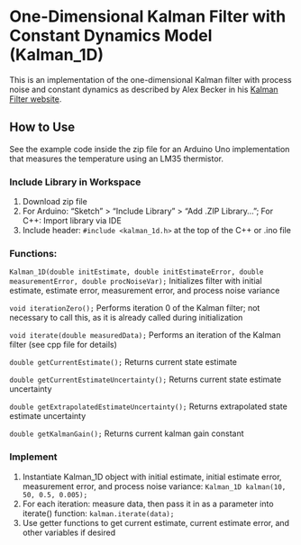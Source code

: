 # One-Dimensional Kalman Filter with Constant Dynamics Model (Kalman_1D)
This is an implementation of the one-dimensional Kalman filter with process noise and constant dynamics as described by Alex Becker in his [Kalman Filter website](https://www.kalmanfilter.net/kalman1d_pn.html).

## How to Use
See the example code inside the zip file for an Arduino Uno implementation that measures the temperature using an LM35 thermistor.

### Include Library in Workspace
1. Download zip file
2. For Arduino: “Sketch” > “Include Library” > “Add .ZIP Library…”; For C++: Import library via IDE
3. Include header: `#include <kalman_1d.h>` at the top of the C++ or .ino file

### Functions:
`Kalman_1D(double initEstimate, double initEstimateError, double measurementError, double procNoiseVar);` Initializes filter with initial estimate, estimate error, measurement error, and process noise variance

`void iterationZero();` Performs iteration 0 of the Kalman filter; not necessary to call this, as it is already called during initialization

`void iterate(double measuredData);` Performs an iteration of the Kalman filter (see cpp file for details)

`double getCurrentEstimate();` Returns current state estimate

`double getCurrentEstimateUncertainty();` Returns current state estimate uncertainty

`double getExtrapolatedEstimateUncertainty();` Returns extrapolated state estimate uncertainty

`double getKalmanGain();` Returns current kalman gain constant

### Implement
1. Instantiate Kalman_1D object with initial estimate, initial estimate error, measurement error, and process noise variance: `Kalman_1D kalman(10, 50, 0.5, 0.005);`
2. For each iteration: measure data, then pass it in as a parameter into iterate() function: `kalman.iterate(data);`
3. Use getter functions to get current estimate, current estimate error, and other variables if desired

